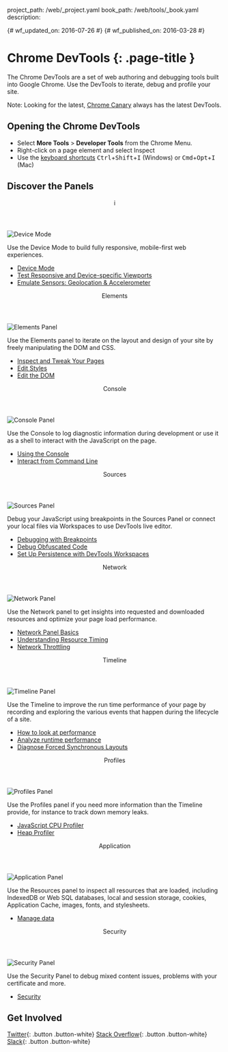 project_path: /web/_project.yaml
book_path: /web/tools/_book.yaml
description: 

{# wf_updated_on: 2016-07-26 #}
{# wf_published_on: 2016-03-28 #}

# Chrome DevTools {: .page-title }

The Chrome DevTools are a set of web authoring and debugging tools built
into Google Chrome. Use the DevTools to iterate, debug and profile your site.

Note: Looking for the latest, [Chrome Canary](https://tools.google.com/dlpage/chromesxs) always has the latest DevTools.

## Opening the Chrome DevTools

* Select **More Tools** > **Developer Tools** from the Chrome Menu.
* Right-click on a page element and select Inspect
* Use the [keyboard shortcuts](/web/tools/chrome-devtools/iterate/inspect-styles/shortcuts)
<kbd>Ctrl</kbd>+<kbd>Shift</kbd>+<kbd>I</kbd> (Windows) or <kbd>Cmd</kbd>+<kbd>Opt</kbd>+<kbd>I</kbd> (Mac)

## Discover the Panels

<section class="kd-tabbed-vert" id="horzTab">
  <article>
    <header>i</header>
    <img src="/web/tools/chrome-devtools/images/devicemode.png" alt="Device Mode" class="attempt-right">
    <p>Use the Device Mode to build fully responsive, mobile-first web experiences.</p>
    <ul>
      <li><a href="/web/tools/chrome-devtools/iterate/device-mode/">Device Mode</a></li>
      <li><a href="/web/tools/chrome-devtools/iterate/device-mode/emulate-mobile-viewports">Test Responsive and Device-specific Viewports</a></li>
      <li><a href="/web/tools/chrome-devtools/iterate/device-mode/device-input-and-sensors">Emulate Sensors: Geolocation &amp; Accelerometer</a></li>
    </ul>
    <div style="clear:both;"></div>
  </article>
  <article class="selected">
    <header>Elements</header>
    <img src="/web/tools/chrome-devtools/images/elements.png" alt="Elements Panel" class="attempt-right">
    <p>Use the Elements panel to iterate on the layout and design of your site by freely manipulating the DOM and CSS.</p>
    <ul>
      <li><a href="/web/tools/chrome-devtools/iterate/inspect-styles/">Inspect and Tweak Your Pages</a></li>
      <li><a href="/web/tools/chrome-devtools/iterate/inspect-styles/edit-styles">Edit Styles</a></li>
      <li><a href="/web/tools/chrome-devtools/iterate/inspect-styles/edit-dom">Edit the DOM</a></li>
    </ul>
    <div style="clear:both;"></div>
  </article>
  <article>
    <header>Console</header>
    <img src="/web/tools/chrome-devtools/images/console.png" alt="Console Panel" class="attempt-right">
    <p>Use the Console to log diagnostic information during development or use it as a shell to interact with the JavaScript on the page.</p>
    <ul>
      <li><a href="/web/tools/chrome-devtools/debug/console/">Using the Console</a></li>
      <li><a href="/web/tools/chrome-devtools/debug/command-line/">Interact from Command Line</a></li>
    </ul>
    <div style="clear:both;"></div>
  </article>
  <article>
    <header>Sources</header>
    <img src="/web/tools/chrome-devtools/images/sources.png" alt="Sources Panel" class="attempt-right">
    <p>Debug your JavaScript using breakpoints in the Sources Panel or connect your local files via Workspaces to use DevTools live editor.</p>
    <ul>
      <li><a href="/web/tools/chrome-devtools/debug/breakpoints/">Debugging with Breakpoints</a></li>
      <li><a href="/web/tools/chrome-devtools/debug/readability/">Debug Obfuscated Code</a></li>
      <li><a href="/web/tools/setup/setup-workflow">Set Up Persistence with DevTools Workspaces</a></li>
    </ul>
    <div style="clear:both;"></div>
  </article>
  <article>
    <header>Network</header>
    <img src="/web/tools/chrome-devtools/images/network.png" alt="Network Panel" class="attempt-right">
    <p>Use the Network panel to get insights into requested and downloaded resources and optimize your page load performance.</p>
    <ul>
      <li><a href="/web/tools/chrome-devtools/profile/network-performance/resource-loading">Network Panel Basics</a></li>
      <li><a href="/web/tools/chrome-devtools/profile/network-performance/understanding-resource-timing">Understanding Resource Timing</a></li>
      <li><a href="/web/tools/chrome-devtools/profile/network-performance/network-conditions">Network Throttling</a></li>
    </ul>
    <div style="clear:both;"></div>
  </article>
  <article>
    <header>Timeline</header>
    <img src="/web/tools/chrome-devtools/images/timeline.png" alt="Timeline Panel" class="attempt-right">
    <p>Use the Timeline to improve the run time performance of your page by recording and exploring the various events that happen during the lifecycle of a site.</p>
    <ul>
      <li><a href="/web/tools/chrome-devtools/profile/evaluate-performance/">How to look at performance</a></li>
      <li><a href="/web/tools/chrome-devtools/profile/rendering-tools/analyze-runtime">Analyze runtime performance</a></li>
      <li><a href="/web/tools/chrome-devtools/profile/rendering-tools/forced-synchronous-layouts">Diagnose Forced Synchronous Layouts</a></li>
    </ul>
    <div style="clear:both;"></div>
  </article>
  <article>
    <header>Profiles</header>
    <img src="/web/tools/chrome-devtools/images/profiles.png" alt="Profiles Panel" class="attempt-right">
    <p>Use the Profiles panel if you need more information than the Timeline provide, for instance to track down memory leaks.</p>
    <ul>
      <li><a href="/web/tools/chrome-devtools/profile/rendering-tools/js-execution">JavaScript CPU Profiler</a></li>
      <li><a href="/web/tools/chrome-devtools/profile/memory-problems">Heap Profiler</a></li>
    </ul>
    <div style="clear:both;"></div>
  </article>
  <article>
    <header>Application</header>
    <img src="/web/tools/chrome-devtools/images/resources.png" alt="Application Panel" class="attempt-right">
    <p>Use the Resources panel to inspect all resources that are loaded, including IndexedDB or Web SQL databases, local and session storage, cookies, Application Cache, images, fonts, and stylesheets.</p>
    <ul>
      <li><a href="/web/tools/chrome-devtools/iterate/manage-data/">Manage data</a></li>
    </ul>
    <div style="clear:both;"></div>
  </article>
  <article>
    <header>Security</header>
    <img src="/web/tools/chrome-devtools/images/security.png" alt="Security Panel" class="attempt-right">
    <p>Use the Security Panel to debug mixed content issues, problems with your certificate and more.</p>
    <ul>
      <li><a href="/web/tools/chrome-devtools/security/">Security</a></li>
    </ul>
    <div style="clear:both;"></div>
  </article>
</section>

## Get Involved

[Twitter](https://twitter.com/ChromeDevTools){: .button .button-white}
[Stack Overflow](https://stackoverflow.com/questions/tagged/google-chrome-devtools){: .button .button-white}
[Slack](https://chromiumdev.slack.com/messages/devtools/){: .button .button-white}
